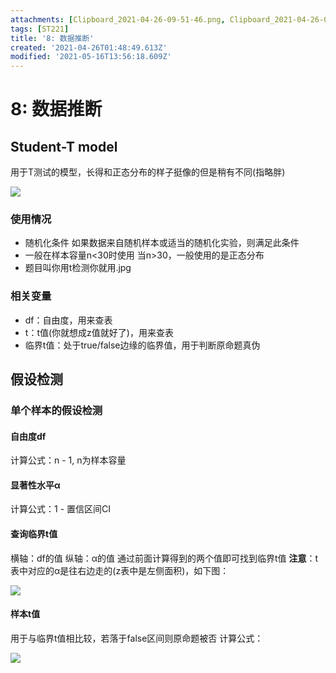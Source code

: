 ```yaml
---
attachments: [Clipboard_2021-04-26-09-51-46.png, Clipboard_2021-04-26-09-58-52.png, Clipboard_2021-04-29-14-35-00.png, Clipboard_2021-04-29-14-39-29.png, Clipboard_2021-04-29-20-26-30.png]
tags: [ST221]
title: '8: 数据推断'
created: '2021-04-26T01:48:49.613Z'
modified: '2021-05-16T13:56:18.609Z'
---
```


# 8: 数据推断

## Student-T model
用于T测试的模型，长得和正态分布的样子挺像的但是稍有不同(指略胖)

![](@attachment/Clipboard_2021-04-29-20-26-30.png)

### 使用情况
- 随机化条件
如果数据来自随机样本或适当的随机化实验，则满足此条件
- 一般在样本容量n<30时使用
当n>30，一般使用的是正态分布
- 题目叫你用t检测你就用.jpg

### 相关变量
- df：自由度，用来查表
- t：t值(你就想成z值就好了)，用来查表
- 临界t值：处于true/false边缘的临界值，用于判断原命题真伪

## 假设检测
### 单个样本的假设检测
#### 自由度df
计算公式：n - 1, n为样本容量
#### 显著性水平α
计算公式：1 - 置信区间CI
#### 查询临界t值
横轴：df的值
纵轴：α的值
通过前面计算得到的两个值即可找到临界t值
**注意**：t表中对应的α是往右边走的(z表中是左侧面积)，如下图：

![](@attachment/Clipboard_2021-04-29-14-35-00.png)

#### 样本t值
用于与临界t值相比较，若落于false区间则原命题被否
计算公式：

![](@attachment/Clipboard_2021-04-29-14-39-29.png)

